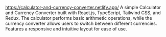 https://calculator-and-currency-converter.netlify.app/
A simple Calculator and Currency Converter built with React.js, TypeScript, Tailwind CSS, and Redux. The calculator performs basic arithmetic operations, while the currency converter allows users to switch between different currencies. Features a responsive and intuitive layout for ease of use.
